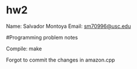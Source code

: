 # hw2
Name: Salvador Montoya
Email: sm70996@usc.edu

#Programming problem notes 

Compile: make 


Forgot to commit the changes in amazon.cpp
